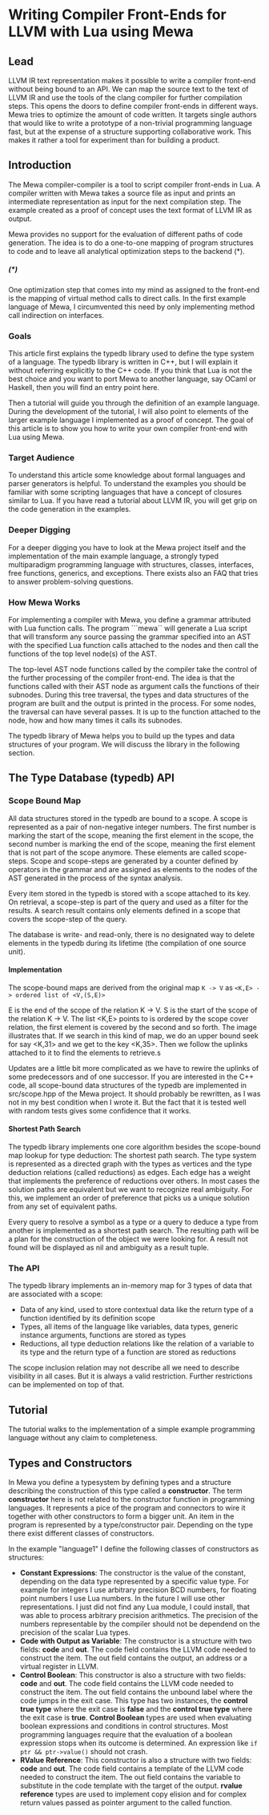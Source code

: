 # Writing Compiler Front-Ends for LLVM with Lua using Mewa

## Lead

LLVM IR text representation makes it possible to write a compiler front-end without being bound to an API. We can map the source text to the text of LLVM IR and use the tools of the clang compiler for further compilation steps. This opens the doors to define compiler front-ends in different ways. Mewa tries to optimize the amount of code written. It targets single authors that would like to write a prototype of a non-trivial programming language fast, but at the expense of a structure supporting collaborative work. This makes it rather a tool for experiment than for building a product.

## Introduction

The Mewa compiler-compiler is a tool to script compiler front-ends in Lua. A compiler written with Mewa takes a source file as input and prints an intermediate representation as input for the next compilation step. The example created as a proof of concept uses the text format of LLVM IR as output.

Mewa provides no support for the evaluation of different paths of code generation. The idea is to do a one-to-one mapping of program structures to code and to leave all analytical optimization steps to the backend (*).

##### (*)
One optimization step that comes into my mind as assigned to the front-end is the mapping of virtual method calls to direct calls.
In the first example language of Mewa, I circumvented this need by only implementing method call indirection on interfaces.

### Goals

This article first explains the typedb library used to define the type system of a language.
The typedb library is written in C++, but I will explain it without referring explicitly to the C++ code.  If you think that Lua is not the best choice and you want to port Mewa to another language, say OCaml or Haskell, then you will find an entry point here.

Then a tutorial will guide you through the definition of an example language.
During the development of the tutorial, I will also point to elements of the larger example language I implemented as a proof of concept.
The goal of this article is to show you how to write your own compiler front-end with Lua using Mewa.

### Target Audience

To understand this article some knowledge about formal languages and parser generators is helpful. To understand the examples you should be familiar with some scripting languages that have a concept of closures similar to Lua. If you have read a tutorial about LLVM IR, you will get grip on the code generation in the examples.

### Deeper Digging

For a deeper digging you have to look at the Mewa project itself and the implementation of the main example language, a strongly typed multiparadigm programming language with structures, classes, interfaces, free functions, generics, and exceptions. There exists also an FAQ that tries to answer problem-solving questions.


### How Mewa Works

For implementing a compiler with Mewa, you define a grammar attributed with Lua function calls.
The program ```mewa`` will generate a Lua script that will transform any source passing the grammar specified into an AST with the specified Lua function calls attached to the nodes and then call the functions of the top level node(s) of the AST.

The top-level AST node functions called by the compiler take the control of the further processing of the compiler front-end. The idea is that the functions called with their AST node as argument calls the functions of their subnodes. During this tree traversal, the types and data structures of the program are built and the output is printed in the process. For some nodes, the traversal can have several passes. It is up to the function attached to the node, how and how many times it calls its subnodes.

The typedb library of Mewa helps you to build up the types and data structures of your program. We will discuss the library in the following section.


## The Type Database (typedb) API

### Scope Bound Map

All data structures stored in the typedb are bound to a scope. A scope is represented as a pair of non-negative integer numbers. The first number is marking the start of the scope, meaning the first element in the scope, the second number is marking the end of the scope, meaning the first element that is not part of the scope anymore. These elements are called scope-steps. Scope and scope-steps are generated by a counter defined by operators in the grammar and are assigned as elements to the nodes of the AST generated in the process of the syntax analysis.

Every item stored in the typedb is stored with a scope attached to its key. On retrieval, a scope-step is part of the query and used as a filter for the results.
A search result contains only elements defined in a scope that covers the scope-step of the query.

The database is write- and read-only, there is no designated way to delete elements in the typedb during its lifetime (the compilation of one source unit).

#### Implementation

The scope-bound maps are derived from the original map
```K -> V```
as
```<K,E> -> ordered list of <V,(S,E)>```

E is the end of the scope of the relation K -> V.
S is the start of the scope of the relation K -> V.
The list <K,E> points to is ordered by the scope cover relation, the first element is covered by the second and so forth. 
The image illustrates that. If we search in this kind of map, we do an upper bound seek for say <K,31> and we get to the key <K,35>.
Then we follow the uplinks attached to it to find the elements to retrieve.s

Updates are a little bit more complicated as we have to rewire the uplinks of some predecessors and of one successor. If you are interested in the C++ code, all scope-bound data structures of the typedb are implemented in src/scope.hpp of the Mewa project. It should probably be rewritten, as I was not in my best condition when I wrote it. But the fact that it is tested well with random tests gives some confidence that it works.

#### Shortest Path Search

The typedb library implements one core algorithm besides the scope-bound map lookup for type deduction: The shortest path search.
The type system is represented as a directed graph with the types as vertices and the type deduction relations (called reductions) as edges.
Each edge has a weight that implements the preference of reductions over others. In most cases the solution paths are equivalent but we want to recognize real ambiguity. For this, we implement an order of preference that picks us a unique solution from any set of equivalent paths.

Every query to resolve a symbol as a type or a query to deduce a type from another is implemented as a shortest path search.
The resulting path will be a plan for the construction of the object we were looking for. A result not found will be displayed as nil and ambiguity as a result tuple.

### The API

The typedb library implements an in-memory map for 3 types of data that are associated with a scope:

 * Data of any kind, used to store contextual data like the return type of a function identified by its definition scope
 * Types, all items of the language like variables, data types, generic instance arguments, functions are stored as types 
 * Reductions, all type deduction relations like the relation of a variable to its type and the return type of a function are stored as reductions

The scope inclusion relation may not describe all we need to describe visibility in all cases. But it is always a valid restriction.
Further restrictions can be implemented on top of that.

## Tutorial

The tutorial walks to the implementation of a simple example programming language without any claim to completeness.


## Types and Constructors

In Mewa you define a typesystem by defining types and a structure describing the construction of this type called a **constructor**. The term **constructor** here is not related to the constructor function in programming languages. It represents a pice of the program and connectors to wire it together with other constructors to form a bigger unit. An item in the program is represented by a type/constructor pair. Depending on the type there exist different classes of constructors.

In the example "language1" I define the following classes of constructors as structures:
 *  **Constant Expressions**: The constructor is the value of the constant, depending on the data type represented by a specific value type. For example for integers I use arbitrary precision BCD numbers, for floating point numbers I use Lua numbers. In the future I will use other representations. I just did not find any Lua module, I could install, that was able to process arbitrary precision arithmetics. The precision of the numbers representable by the compiler should not be dependend on the precision of the scalar Lua types.
 *  **Code with Output as Variable**: The constructor is a structure with two fields: **code** and **out**. The code field contains the LLVM code needed to construct the item. The out field contains the output, an address or a virtual register in LLVM.
 *  **Control Boolean**: This constructor is also a structure with two fields: **code** and **out**. The code field contains the LLVM code needed to construct the item. The out field contains the unbound label where the code jumps in the exit case. This type has two instances, the **control true type** where the exit case is **false** and the **control true type** where the exit case is **true**. **Control Boolean** types are used when evaluating boolean expressions and conditions in control structures. Most programming languages require that the evaluation of a boolean expression stops when its outcome is determined. An expression like ```if ptr && ptr->value()``` should not crash.
 *  **RValue Reference**: This constructor is also a structure with two fields: **code** and **out**. The code field contains a template of the LLVM code needed to construct the item. The out field contains the variable to substitute in the code template with the target of the output. **rvalue reference** types are used to implement copy elision and for complex return values passed as pointer argument to the called function. 







